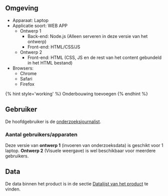 

## Omgeving

* Apparaat: Laptop
* Applicatie soort: WEB APP
  * Ontwerp 1
    * Back-end: Node.js (Alleen serveren in deze versie van het ontwerp)
    * Front-end: HTML/CSS/JS
  * Ontwerp 2
    * Front-end: HTML (CSS, JS en de rest van het content gebundeld in het HTML bestand)
* Browsers:
  * Chrome
  * Safari
  * Firefox



{% hint style='working' %}
Onderbouwing toevoegen
{% endhint %}



## Gebruiker
De hoofdgebruiker is de [onderzoeksjournalist](https://app.gitbook.com/@jorik/s/project-blauwdruk/v/development/stakeholders/onderzoeksjournalist).

### Aantal gebruikers/apparaten
Deze versie van __ontwerp 1__ (invoeren van onderzoeksdata) is geschikt voor 1 laptop. __Ontwerp 2__ (Visuele weergave) is wel beschikbaar voor meerdere gebruikers.


## Data
De data binnen het product is in de sectie [Datalijst van het product](https://app.gitbook.com/@jorik/s/project-blauwdruk/data-lijst) te vinden.


